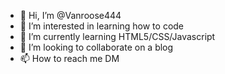 - 👋 Hi, I’m @Vanroose444
- 👀 I’m interested in learning how to code 
- 🌱 I’m currently learning HTML5/CSS/Javascript 
- 💞️ I’m looking to collaborate on a blog 
- 📫 How to reach me DM 

<!---
Vanroose444/Vanroose444 is a ✨ special ✨ repository because its `README.md` (this file) appears on your GitHub profile.
You can click the Preview link to take a look at your changes.
--->
